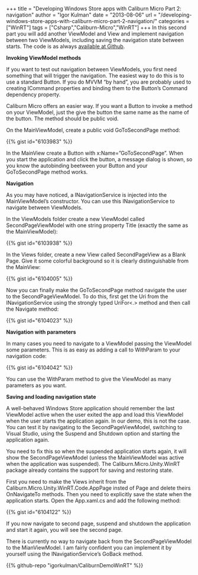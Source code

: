 +++
title = "Developing Windows Store apps with Caliburn Micro Part 2: navigation"
author = "Igor Kulman"
date = "2013-08-06"
url = "/developing-windows-store-apps-with-caliburn-micro-part-2-navigation/"
categories = ["WinRT"]
tags = ["Csharp","Caliburn-Micro","WinRT"]
+++
In this second part you will add another ViewModel and View and implement navigation between two ViewModels, including saving the navigation state between starts. The code is as always [available at Github][1].

**Invoking ViewModel methods**

If you want to test out navigation between ViewModels, you first need something that will trigger the navigation. The easiest way to do this is to use a standard Button. If you do MVVM &#8220;by hand&#8221;, you are probably used to creating ICommand properties and binding them to the Button&#8217;s Command dependency property. 

Caliburn Micro offers an easier way. If you want a Button to invoke a method on your ViewModel, just the give the button the same name as the name of the button. The method should be public void.

<!--more-->

On the MainViewModel, create a public void GoToSecondPage method:

{{% gist id="6103983" %}}

In the MainView create a Button with x:Name=&#8221;GoToSecondPage&#8221;. When you start the application and click the button, a message dialog is shown, so you know the autobinding beetween your Button and your GoToSecondPage method works. 

**Navigation**

As you may have noticed, a INavigationService is injected into the MainViewModel&#8217;s constructor. You can use this INavigationService to navigate between ViewModels.

In the ViewModels folder create a new ViewModel called SecondPageViewModel with one string property Title (exactly the same as the MainViewModel):

{{% gist id="6103938" %}}

In the Views folder, create a new View called SecondPageView as a Blank Page. Give it some colorful background so it is clearly distinguishable from the MainView:

{{% gist id="6104005" %}}

Now you can finally make the GoToSecondPage method navigate the user to the SecondPageViewModel. To do this, first get the Uri from the INavigationService using the strongly typed UriFor<.> method and then call the Navigate method:

{{% gist id="6104023" %}}

**Navigation with parameters**

In many cases you need to navigate to a ViewModel passing the ViewModel some parameters. This is as easy as adding a call to WithParam to your navigation code:

{{% gist id="6104042" %}}

You can use the WithParam method to give the ViewModel as many parameters as you want.

**Saving and loading navigation state**

A well-behaved Windows Store application should remember the last ViewModel active when the user exited the app and load this ViewModel when the user starts the application again. In our demo, this is not the case. You can test it by navigating to the SecondPageViewModel, switching to Visual Studio, using the Suspend and Shutdown option and starting the application again. 

You need to fix this so when the suspended application starts again, it will show the SecondPageViewModel (unless the MainViewModel was active when the application was suspended). The Caliburn.Micro.Unity.WinRT package already contains the support for saving and restoring state.

First you need to make the Views inherit from the Caliburn.Micro.Unity.WinRT.Code.AppPage insted of Page and delete theirs OnNavigateTo methods. Then you need to explicitly save the state when the application starts. Open the App.xaml.cs and add the following method:

{{% gist id="6104122" %}}

If you now navigate to second page, suspend and shutdown the application and start it again, you will see the second page.

There is currently no way to navigate back from the SecondPageViewModel to the MianViewModel. I am fairly confident you can implement it by yourself using the INavigationService&#8217;s GoBack method.

 [1]: https://github.com/igorkulman/CaliburnDemoWinRT

{{% github-repo "igorkulman/CaliburnDemoWinRT" %}}